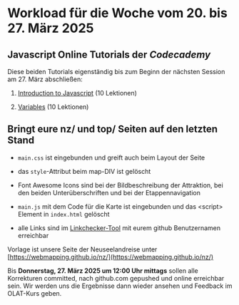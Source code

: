 # Workload für die Woche vom 20. bis 27. März 2025

## Javascript Online Tutorials der *Codecademy*

Diese beiden Tutorials eigenständig bis zum Beginn der nächsten Session am 27. März abschließen:

1. [Introduction to Javascript](https://www.codecademy.com/courses/introduction-to-javascript/lessons/introduction-to-javascript/) (10 Lektionen)

2. [Variables](https://www.codecademy.com/courses/introduction-to-javascript/lessons/variables/) (10 Lektionen)

## Bringt eure nz/ und top/ Seiten auf den letzten Stand

- `main.css` ist eingebunden und greift auch beim Layout der Seite

- das `style`-Attribut beim map-DIV ist gelöscht

- Font Awesome Icons sind bei der Bildbeschreibung der Attraktion, bei den beiden Unterüberschriften und bei der Etappennavigation

- `main.js` mit dem Code für die Karte ist eingebunden und das &lt;script> Element in `index.html` gelöscht

- alle Links sind im [Linkchecker-Tool](https://webmapping.github.io/linkchecker.html) mit eurem github Benutzernamen erreichbar

Vorlage ist unsere Seite der Neuseelandreise unter [https://webmapping.github.io/nz/](https://webmapping.github.io/nz/)

Bis **Donnerstag, 27. März 2025 um 12:00 Uhr mittags** sollen alle Korrekturen committed, nach github.com gepushed und online erreichbar sein. Wir werden uns die Ergebnisse dann wieder ansehen und Feedback im OLAT-Kurs geben.
